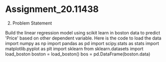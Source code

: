 # Assignment_20.11438
2. Problem Statement

Build the linear regression model using scikit learn in boston data to predict 'Price'
based on other dependent variable.
Here is the code to load the data
import numpy as np
import pandas as pd
import scipy.stats as stats
import matplotlib.pyplot as plt
import sklearn
from sklearn.datasets import load_boston
boston = load_boston()
bos = pd.DataFrame(boston.data)

